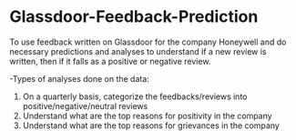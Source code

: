 # Glassdoor-Feedback-Prediction
To use feedback written on Glassdoor for the company Honeywell and do necessary predictions and analyses to understand if a new review is written, then if it falls as a positive or negative review.

-Types of analyses done on the data: 
1. On a quarterly basis, categorize the feedbacks/reviews into positive/negative/neutral reviews 
2. Understand what are the top reasons for positivity in the company 
3. Understand what are the top reasons for grievances in the company 

